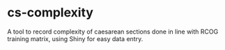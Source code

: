 # cs-complexity
A tool to record complexity of caesarean sections done in line with RCOG training matrix, using Shiny for easy data entry.
